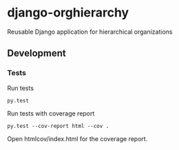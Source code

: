 # django-orghierarchy

Reusable Django application for hierarchical organizations

## Development

### Tests

Run tests

    py.test

Run tests with coverage report

    py.test --cov-report html --cov .
    
Open htmlcov/index.html for the coverage report.
